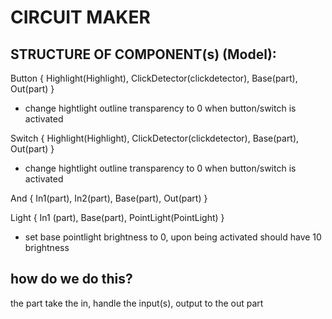 # CIRCUIT MAKER

## STRUCTURE OF COMPONENT(s) (Model):
Button { Highlight(Highlight), ClickDetector(clickdetector), Base(part), Out(part) }
- change hightlight outline transparency to 0 when button/switch is activated

Switch { Highlight(Highlight), ClickDetector(clickdetector), Base(part), Out(part) }
- change hightlight outline transparency to 0 when button/switch is activated

And { In1(part), In2(part), Base(part), Out(part) }

Light { In1 (part), Base(part), PointLight(PointLight) }
- set base pointlight brightness to 0, upon being activated should have 10 brightness

## how do we do this?
the part take the in, handle the input(s), output to the out part
